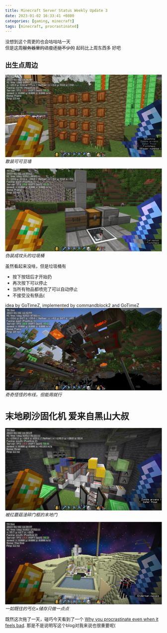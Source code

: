 ```yaml
---
title: Minecraft Server Status Weekly Update 3
date: 2023-01-02 16:33:41 +0800
categories: [gaming, minecraft]
tags: [minecraft, procrastinated]
---
```

没想到这个周更的也会咕咕咕一天  
但是这周~~服务器里的进度还挺不少的~~
起码比上周东西多 好吧

## 出生点周边

![coco-wall](/assets/img/minecraft/2023-01-02_16.36.41.webp)
_散装可可豆墙_

![trash](/assets/img/minecraft/2023-01-02_16.37.12.webp)
_伪装成坟头的垃圾桶_

虽然看起来没啥，但是垃圾桶有  
- 按下按钮后才开始扔
- 再次按下可以停止
- 当所有物品都喷完了可以自动停止
- 不接受没有祭品(

idea by GoTimeZ, implemented by commandblock2 and GoTimeZ
![wiring](/assets/img/minecraft/2023-01-02_16.42.59.webp)
_奇奇怪怪的布线，但能用就行_

# 末地刷沙固化机 爱来自黑山大叔

![portal](/assets/img/minecraft/2023-01-02_16.38.15.webp)
_被红蘑菇淦碎门框的末地门_

![end](/assets/img/minecraft/2023-01-02_16.38.37.webp)
_一如既往的丐化+储存只做一点点_

既然这次拖了一天，碰巧今天看到了一个 [Why you procrastinate even when it feels bad](https://www.youtube.com/watch?v=FWTNMzK9vG4). 那是不是说明写这个blog对我来说也很重要呢(